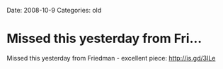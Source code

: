 Date: 2008-10-9
Categories: old

# Missed this yesterday from Fri...

Missed this yesterday from Friedman - excellent piece: http://is.gd/3ILe
